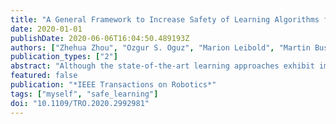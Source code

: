 ```yaml
---
title: "A General Framework to Increase Safety of Learning Algorithms for Dynamical Systems Based on Region of Attraction Estimation"
date: 2020-01-01
publishDate: 2020-06-06T16:04:50.489193Z
authors: ["Zhehua Zhou", "Ozgur S. Oguz", "Marion Leibold", "Martin Buss"]
publication_types: ["2"]
abstract: "Although the state-of-the-art learning approaches exhibit impressive results for dynamical systems, only a few applications on real physical systems have been presented. One major impediment is that the intermediate policy during the training procedure may result in behaviors that are not only harmful to the system itself but also to the environment. In essence, imposing safety guarantees for learning algorithms is vital for autonomous systems acting in the real world. In this article, we propose a computationally effective and general safe learning framework, specifically for complex dynamical systems. With a proper definition of the safe region, a supervisory control strategy, which switches the actions applied on the system between the learning-based controller and a predefined corrective controller, is given. A simplified system facilitates the estimation of the safe region for the high-dimensional dynamical system. During the learning phase, the belief of the safe region is updated with the actual execution results of the corrective controller, which in turn enables the learning-based controller to have more freedom in choosing its actions. Two examples are given to demonstrate the performance of the proposed framework, one simple inverted pendulum to illustrate the online adaptation method, and one quadcopter control task to show the overall performance."
featured: false
publication: "*IEEE Transactions on Robotics*"
tags: ["myself", "safe_learning"]
doi: "10.1109/TRO.2020.2992981"
---
```


